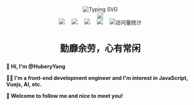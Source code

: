 <div align="center">
  <!-- dynamic typing effect 动态打字效果 -->
  <div align="center">
    <img src="https://readme-typing-svg.demolab.com?font=Pixelify+Sans&size=25&pause=1000&center=true&vCenter=true&random=false&width=435&lines=console.log(%22Hello%2C+world!%22)" alt="Typing SVG" />
  </div>

  <img src="https://cdn.jsdelivr.net/gh/sun0225SUN/sun0225SUN/assets/images/coding.gif" />

  <br>

  <!-- profile logo 徽标 -->
  <div align="center">
    <a href="https://huberyyang.site/" target="_blank"><img src="https://img.shields.io/badge/Homepage-主页-blue" /></a>&emsp;
    <a href="https://huberyyang.gitee.io/my-personal-website/#/" target="_blank"><img src="https://img.shields.io/badge/前端森林-导航-blue" /></a>&emsp;
    <a href="https://www.mochenghualei.com.cn:82/" target="_blank"><img src="https://img.shields.io/badge/Music-音乐-c32136" /></a>&emsp;
    <a href="https://space.bilibili.com/278851804?spm_id_from=333.999.0.0" target="_blank"><img src="https://img.shields.io/badge/Bilibili-B站-ff69b4" /></a>&emsp;
    <img src="https://komarev.com/ghpvc/?username=Hub-yang&label=Views&color=0e75b6&style=flat" alt="访问量统计" />
  </div>
  
  <br>

  <p style="font-size:24px;"><b>勤靡余劳，心有常闲</b></p>
</div>

**👋 Hi, I'm @HuberyYang**

**🧑‍💻 I'm a front-end development engineer and I'm interest in JavaScript, Vuejs, AI, etc.**

**🌟 Welcome to follow me and nice to meet you!**

